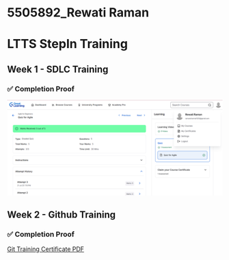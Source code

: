 # 5505892_Rewati Raman

# LTTS StepIn Training 

## Week 1 - SDLC Training

### ✅ Completion Proof

![SDLC Training Screenshot](https://github.com/rewatiraman01/5505892_Rewati-Raman/blob/main/SDLC/AGILE%20SS.png)

## Week 2 - Github Training

### ✅ Completion Proof

[Git Training Certificate PDF](https://github.com/rewatiraman01/5505892_Rewati-Raman/blob/main/GIT/8697161_90593741753679573093.pdf)
